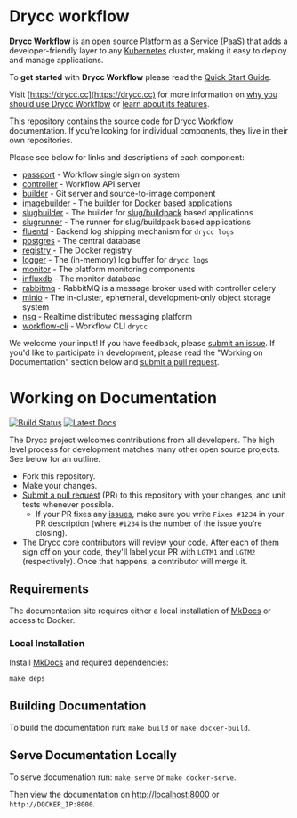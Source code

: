 # Drycc workflow

**Drycc Workflow** is an open source Platform as a Service (PaaS) that adds a developer-friendly layer to any [Kubernetes][k8s-home] cluster, making it easy to deploy and manage applications.

To **get started** with **Drycc Workflow** please read the [Quick Start Guide](https://drycc.cc/docs/workflow/quickstart/).

Visit [https://drycc.cc](https://drycc.cc) for more information on [why you should use Drycc Workflow](https://drycc.cc/why-drycc/) or [learn about its features](https://drycc.cc/how-it-works/).

This repository contains the source code for Drycc Workflow documentation. If you're looking for individual components, they live in their own repositories.

Please see below for links and descriptions of each component:

- [passport](https://github.com/drycc/passport) - Workflow single sign on system
- [controller](https://github.com/drycc/controller) - Workflow API server
- [builder](https://github.com/drycc/builder) - Git server and source-to-image component
- [imagebuilder](https://github.com/drycc/imagebuilder) - The builder for [Docker](https://www.docker.com/) based applications
- [slugbuilder](https://github.com/drycc/slugbuilder) - The builder for [slug/buildpack](https://devcenter.heroku.com/articles/slug-compiler) based applications
- [slugrunner](https://github.com/drycc/slugrunner) - The runner for slug/buildpack based applications
- [fluentd](https://github.com/drycc/fluentd) - Backend log shipping mechanism for `drycc logs`
- [postgres](https://github.com/drycc/postgres) - The central database
- [registry](https://github.com/drycc/registry) - The Docker registry
- [logger](https://github.com/drycc/logger) - The (in-memory) log buffer for `drycc logs`
- [monitor](https://github.com/drycc/monitor) - The platform monitoring components
- [influxdb](https://github.com/drycc/influxdb) - The monitor database
- [rabbitmq](https://github.com/drycc/rabbitmq) - RabbitMQ is a message broker used with controller celery
- [minio](https://github.com/drycc/minio) - The in-cluster, ephemeral, development-only object storage system
- [nsq](https://github.com/drycc/nsq) - Realtime distributed messaging platform
- [workflow-cli](https://github.com/drycc/workflow-cli) - Workflow CLI `drycc`

We welcome your input! If you have feedback, please [submit an issue][issues]. If you'd like to participate in development, please read the "Working on Documentation" section below and [submit a pull request][prs].

# Working on Documentation
[![Build Status](https://drone.drycc.cc/api/badges/drycc/workflow/status.svg)](https://drone.drycc.cc/drycc/workflow)
[![Latest Docs](http://img.shields.io/badge/docs-latest-fc1e5e.svg)](http://docs-v2.readthedocs.org/en/latest/)

The Drycc project welcomes contributions from all developers. The high level process for development matches many other open source projects. See below for an outline.

* Fork this repository.
* Make your changes.
* [Submit a pull request][prs] (PR) to this repository with your changes, and unit tests whenever possible.
	* If your PR fixes any [issues][issues], make sure you write `Fixes #1234` in your PR description (where `#1234` is the number of the issue you're closing).
* The Drycc core contributors will review your code. After each of them sign off on your code, they'll label your PR with `LGTM1` and `LGTM2` (respectively). Once that happens, a contributor will merge it.

## Requirements

The documentation site requires either a local installation of [MkDocs][] or access to Docker.

### Local Installation

Install [MkDocs][] and required dependencies:

```
make deps
```

## Building Documentation

To build the documentation run: `make build` or `make docker-build`.

## Serve Documentation Locally

To serve documenation run: `make serve` or `make docker-serve`.

Then view the documentation on [http://localhost:8000](http://localhost:8000) or `http://DOCKER_IP:8000`.

[k8s-home]: http://kubernetes.io
[install-k8s]: http://kubernetes.io/gettingstarted/
[mkdocs]: http://www.mkdocs.org/
[issues]: https://github.com/drycc/workflow/issues
[prs]: https://github.com/drycc/workflow/pulls
[Drycc website]: http://drycc.cc/
